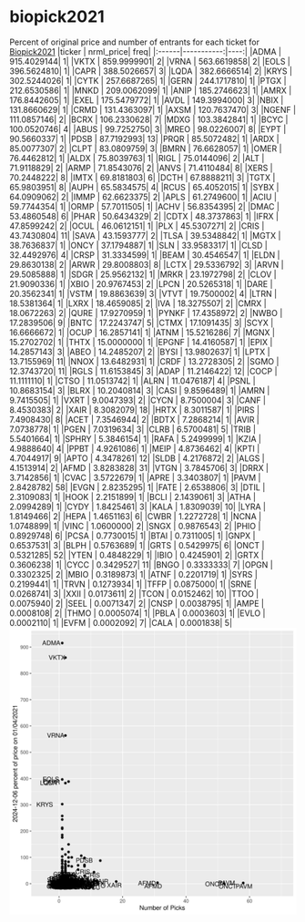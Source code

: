 # biopick2021
Percent of original price and number of entrants for each ticket for [Biopick2021](https://twitter.com/hashtag/Biopick2021)
|ticker |  nrml_price| freq|
|:------|-----------:|----:|
|ADMA   | 915.4029144|    1|
|VKTX   | 859.9999901|    2|
|VRNA   | 563.6619858|    2|
|EOLS   | 396.5624810|    1|
|CAPR   | 388.5026657|    3|
|LQDA   | 382.6666514|    2|
|KRYS   | 302.5244026|    1|
|CYTK   | 257.6687265|    1|
|GERN   | 244.1717810|    1|
|PTGX   | 212.6530586|    1|
|MNKD   | 209.0062099|    1|
|ANIP   | 185.2746623|    1|
|AMRX   | 176.8442605|    1|
|EXEL   | 175.5479772|    1|
|AVDL   | 149.3994000|    3|
|NBIX   | 131.8660629|    1|
|CRMD   | 131.4363097|    1|
|AXSM   | 120.7637470|    3|
|NGENF  | 111.0857146|    2|
|BCRX   | 106.2330628|    7|
|MDXG   | 103.3842841|    1|
|BCYC   | 100.0520746|    4|
|ABUS   |  99.7252750|    3|
|MREO   |  98.0226007|    8|
|EYPT   |  90.5660337|    1|
|PDSB   |  87.7192993|   13|
|PRQR   |  85.5072482|    1|
|ARDX   |  85.0077307|    2|
|CLPT   |  83.0809759|    3|
|BMRN   |  76.6628057|    1|
|OMER   |  76.4462812|    1|
|ALDX   |  75.8039763|    1|
|RIGL   |  75.0144096|    2|
|ALT    |  71.9118829|    2|
|ARMP   |  71.8543076|    2|
|ANVS   |  71.4110484|    8|
|XERS   |  70.2448222|    8|
|IMTX   |  69.8181803|    6|
|DCTH   |  67.8888211|    3|
|TGTX   |  65.9803951|    8|
|AUPH   |  65.5834575|    4|
|RCUS   |  65.4052015|    1|
|SYBX   |  64.0909062|    2|
|IMMP   |  62.6623375|    2|
|APLS   |  61.2749600|    1|
|ACIU   |  59.7744354|    1|
|ORMP   |  57.7011505|    1|
|ACHV   |  56.8354395|    2|
|DMAC   |  53.4860548|    6|
|PHAR   |  50.6434329|    2|
|CDTX   |  48.3737863|    1|
|IFRX   |  47.8599242|    2|
|OCUL   |  46.0612151|    1|
|PLX    |  45.5307271|    2|
|CRIS   |  43.7430804|   11|
|SAVA   |  43.1593777|    2|
|TLSA   |  39.5348842|    1|
|MGTX   |  38.7636837|    1|
|ONCY   |  37.1794887|    1|
|SLN    |  33.9583317|    1|
|CLSD   |  32.4492976|    4|
|CRSP   |  31.3334599|    1|
|BEAM   |  30.4546547|    1|
|ELDN   |  29.8630138|    2|
|ARWR   |  29.8008803|    8|
|LCTX   |  29.5336792|    3|
|ARVN   |  29.5085888|    1|
|SDGR   |  25.9562132|    1|
|MRKR   |  23.1972798|    2|
|CLOV   |  21.9090336|    1|
|XBIO   |  20.9767453|    2|
|LPCN   |  20.5265318|    1|
|DARE   |  20.3562341|    1|
|VSTM   |  19.8863639|    3|
|VTVT   |  19.7500002|    4|
|LTRN   |  18.5381364|    1|
|LXRX   |  18.4659085|    2|
|IVA    |  18.3275507|    2|
|CMRX   |  18.0672263|    2|
|QURE   |  17.9270959|    1|
|PYNKF  |  17.4358972|    2|
|NWBO   |  17.2839506|    9|
|BNTC   |  17.2243747|    5|
|CTMX   |  17.1091435|    3|
|SCYX   |  16.6666672|    1|
|OCUP   |  16.2857141|    1|
|ATNM   |  15.5216286|    7|
|MGNX   |  15.2702702|    1|
|THTX   |  15.0000000|    1|
|EPGNF  |  14.4160587|    1|
|EPIX   |  14.2857143|    3|
|ABEO   |  14.2485207|    2|
|BYSI   |  13.9802637|    1|
|LPTX   |  13.7155969|   11|
|NNOX   |  13.6482931|    1|
|CRDF   |  13.2728305|    2|
|SGMO   |  12.3743720|   11|
|RGLS   |  11.6153845|    3|
|ADAP   |  11.2146422|   12|
|COCP   |  11.1111110|    1|
|CTSO   |  11.0513742|    1|
|ALRN   |  11.0476187|    4|
|PSNL   |  10.8683154|    3|
|BLRX   |  10.2040814|    3|
|CASI   |   9.8596489|    1|
|AMRN   |   9.7415505|    1|
|VXRT   |   9.0047393|    2|
|CYCN   |   8.7500004|    3|
|CANF   |   8.4530383|    2|
|XAIR   |   8.3082079|   18|
|HRTX   |   8.3011587|    1|
|PIRS   |   7.4908430|    8|
|ACET   |   7.3546944|    2|
|BDTX   |   7.2868214|    1|
|AVIR   |   7.0738778|    1|
|PGEN   |   7.0319634|    3|
|CLRB   |   6.5700481|    5|
|TRIB   |   5.5401664|    1|
|SPHRY  |   5.3846154|    1|
|RAFA   |   5.2499999|    1|
|KZIA   |   4.9888640|    4|
|PPBT   |   4.9261086|    1|
|MEIP   |   4.8736462|    4|
|KPTI   |   4.7044917|    9|
|APTO   |   4.3478261|   12|
|SLDB   |   4.2176872|    2|
|ALGS   |   4.1513914|    2|
|AFMD   |   3.8283828|   31|
|VTGN   |   3.7845706|    3|
|DRRX   |   3.7142856|    1|
|CVAC   |   3.5722679|    1|
|APRE   |   3.3403807|    1|
|PAVM   |   2.8428782|   58|
|EVGN   |   2.8235295|    1|
|FATE   |   2.6538806|    3|
|DTIL   |   2.3109083|    1|
|HOOK   |   2.2151899|    1|
|BCLI   |   2.1439061|    3|
|ATHA   |   2.0994289|    1|
|CYDY   |   1.8425461|    3|
|KALA   |   1.8309039|   10|
|LYRA   |   1.8149466|    2|
|HEPA   |   1.4651163|    6|
|CWBR   |   1.2272728|    1|
|NCNA   |   1.0748899|    1|
|VINC   |   1.0600000|    2|
|SNGX   |   0.9876543|    2|
|PHIO   |   0.8929748|    6|
|PCSA   |   0.7730015|    1|
|BTAI   |   0.7311005|    1|
|GNPX   |   0.6537531|    3|
|BLPH   |   0.5763689|    1|
|GRTS   |   0.5429975|    6|
|ONCT   |   0.5321285|   52|
|YTEN   |   0.4848229|    1|
|IBIO   |   0.4245901|    2|
|GRTX   |   0.3606238|    1|
|CYCC   |   0.3429527|   11|
|BNGO   |   0.3333333|    7|
|OPGN   |   0.3302325|    2|
|MBIO   |   0.3189873|    1|
|ATNF   |   0.2201719|    1|
|SYRS   |   0.2199441|    1|
|TRVN   |   0.1273934|    1|
|TFFP   |   0.0875000|    1|
|SRNE   |   0.0268741|    3|
|XXII   |   0.0173611|    2|
|TCON   |   0.0152462|   10|
|TTOO   |   0.0075940|    2|
|SEEL   |   0.0071347|    2|
|CNSP   |   0.0038795|    1|
|AMPE   |   0.0008108|    2|
|THMO   |   0.0005074|    1|
|PBLA   |   0.0003603|    1|
|EVLO   |   0.0002110|    1|
|EVFM   |   0.0002092|    7|
|CALA   |   0.0001838|    5|
![retvspicks](biopicks.png?raw=true)
